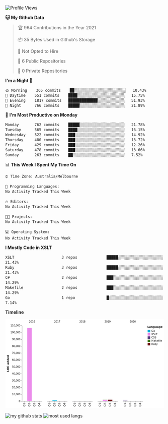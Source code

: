 <!--START_SECTION:waka-->
![Profile Views](http://img.shields.io/badge/Profile%20Views-21-blue)

**🐱 My Github Data** 

> 🏆 964 Contributions in the Year 2021
 > 
> 📦 35 Bytes Used in Github's Storage 
 > 
> 🚫 Not Opted to Hire
 > 
> 📜 6 Public Repositories 
 > 
> 🔑 0 Private Repositories  
 > 
**I'm a Night 🦉** 

```text
🌞 Morning    365 commits    ██░░░░░░░░░░░░░░░░░░░░░░░   10.43% 
🌆 Daytime    551 commits    ████░░░░░░░░░░░░░░░░░░░░░   15.75% 
🌃 Evening    1817 commits   █████████████░░░░░░░░░░░░   51.93% 
🌙 Night      766 commits    █████░░░░░░░░░░░░░░░░░░░░   21.89%

```
📅 **I'm Most Productive on Monday** 

```text
Monday       762 commits    █████░░░░░░░░░░░░░░░░░░░░   21.78% 
Tuesday      565 commits    ████░░░░░░░░░░░░░░░░░░░░░   16.15% 
Wednesday    522 commits    ███░░░░░░░░░░░░░░░░░░░░░░   14.92% 
Thursday     480 commits    ███░░░░░░░░░░░░░░░░░░░░░░   13.72% 
Friday       429 commits    ███░░░░░░░░░░░░░░░░░░░░░░   12.26% 
Saturday     478 commits    ███░░░░░░░░░░░░░░░░░░░░░░   13.66% 
Sunday       263 commits    ██░░░░░░░░░░░░░░░░░░░░░░░   7.52%

```


📊 **This Week I Spent My Time On** 

```text
⌚︎ Time Zone: Australia/Melbourne

💬 Programming Languages: 
No Activity Tracked This Week

🔥 Editors: 
No Activity Tracked This Week

🐱‍💻 Projects: 
No Activity Tracked This Week

💻 Operating System: 
No Activity Tracked This Week

```

**I Mostly Code in XSLT** 

```text
XSLT                     3 repos             █████░░░░░░░░░░░░░░░░░░░░   21.43% 
Ruby                     3 repos             █████░░░░░░░░░░░░░░░░░░░░   21.43% 
C#                       2 repos             ███░░░░░░░░░░░░░░░░░░░░░░   14.29% 
Makefile                 2 repos             ███░░░░░░░░░░░░░░░░░░░░░░   14.29% 
Go                       1 repo              █░░░░░░░░░░░░░░░░░░░░░░░░   7.14%

```


**Timeline**

![Chart not found](https://raw.githubusercontent.com/opoudjis/opoudjis/main/charts/bar_graph.png) 


<!--END_SECTION:waka-->


![my github stats](https://github-readme-stats.vercel.app/api?username=opoudjis&show_icons=true&theme=tokyonight&line_height=27)
![most used langs](https://github-readme-stats.vercel.app/api/top-langs/?username=opoudjis&hide=css,html&theme=tokyonight)

<!--
**opoudjis/opoudjis** is a ✨ _special_ ✨ repository because its `README.md` (this file) appears on your GitHub profile.

Here are some ideas to get you started:

- 🔭 I’m currently working on ...
- 🌱 I’m currently learning ...
- 👯 I’m looking to collaborate on ...
- 🤔 I’m looking for help with ...
- 💬 Ask me about ...
- 📫 How to reach me: ...
- 😄 Pronouns: ...
- ⚡ Fun fact: ...
-->
